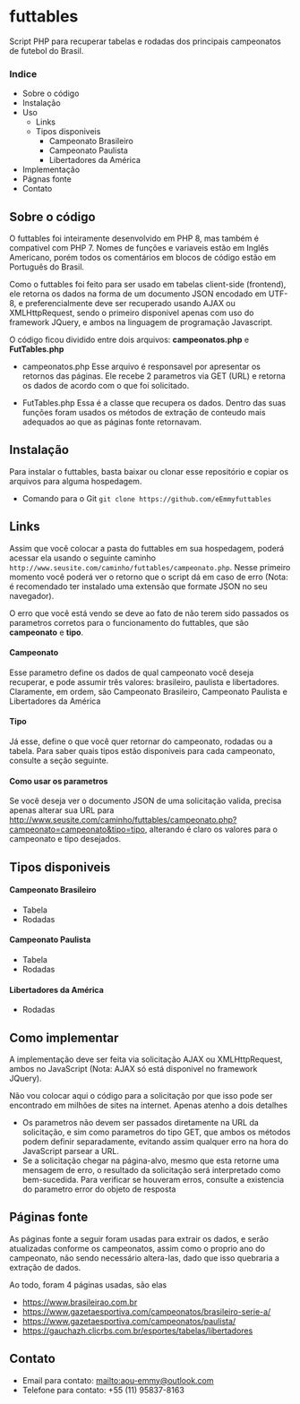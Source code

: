 # futtables
Script PHP para recuperar tabelas e rodadas dos principais campeonatos de futebol do Brasil.

### Indice

* Sobre o código
* Instalação
* Uso
	 * Links
	 * Tipos disponiveis
	 	* Campeonato Brasileiro
		 * Campeonato Paulista
		 * Libertadores da América
* Implementação
* Págnas fonte
* Contato

## Sobre o código
O futtables foi inteiramente desenvolvido em PHP 8, mas também é compativel com PHP 7. Nomes de funções e variaveis estão em Inglês Americano, porém todos os comentários em blocos de código estão em Português do Brasil.

Como o futtables foi feito para ser usado em tabelas client-side (frontend), ele retorna os dados na forma de um documento JSON encodado em UTF-8, e preferencialmente deve ser recuperado usando AJAX ou XMLHttpRequest, sendo o primeiro disponivel apenas com uso do framework JQuery, e ambos na linguagem de programação Javascript.

O código ficou dividido entre dois arquivos: **campeonatos.php** e **FutTables.php**

* campeonatos.php
	Esse arquivo é responsavel por apresentar os retornos das páginas. Ele recebe 2 parametros via GET (URL) e retorna os dados de acordo com o que foi solicitado.

* FutTables.php
	Essa é a classe que recupera os dados. Dentro das suas funções foram usados os métodos de extração de conteudo mais adequados ao que as páginas fonte retornavam.

## Instalação
Para instalar o futtables, basta baixar ou clonar esse repositório e copiar os arquivos para alguma hospedagem.

* Comando para o Git
```git clone https://github.com/eEmmyfuttables```

## Links
Assim que você colocar a pasta do futtables em sua hospedagem, poderá acessar ela usando o seguinte caminho ```http://www.seusite.com/caminho/futtables/campeonato.php```. Nesse primeiro momento você poderá ver o retorno que o script dá em caso de erro (Nota: é recomendado ter instalado uma extensão que formate JSON no seu navegador).

O erro que você está vendo se deve ao fato de não terem sido passados os parametros corretos para o funcionamento do futtables, que são **campeonato** e **tipo**.

#### Campeonato
Esse parametro define os dados de qual campeonato você deseja recuperar, e pode assumir três valores: brasileiro, paulista e libertadores. Claramente, em ordem, são Campeonato Brasileiro, Campeonato Paulista e Libertadores da América

#### Tipo
Já esse, define o que você quer retornar do campeonato, rodadas ou a tabela. Para saber quais tipos estão disponiveis para cada campeonato, consulte a seção seguinte.

#### Como usar os parametros
Se você deseja ver o documento JSON de uma solicitação valida, precisa apenas alterar sua URL para http://www.seusite.com/caminho/futtables/campeonato.php?campeonato=campeonato&tipo=tipo, alterando é claro os valores para o campeonato e tipo desejados.

## Tipos disponiveis

#### Campeonato Brasileiro
* Tabela
* Rodadas

#### Campeonato Paulista
* Tabela
* Rodadas

#### Libertadores da América
* Rodadas

## Como implementar
A implementação deve ser feita via solicitação AJAX ou XMLHttpRequest, ambos no JavaScript (Nota: AJAX só está disponivel no framework JQuery).

Não vou colocar aqui o código para a solicitação por que isso pode ser encontrado em milhões de sites na internet. Apenas atenho a dois detalhes
* Os parametros não devem ser passados diretamente na URL da solicitação, e sim como parametros do tipo GET, que ambos os métodos podem definir separadamente, evitando assim qualquer erro na hora do JavaScript parsear a URL.
* Se a solicitação chegar na página-alvo, mesmo que esta retorne uma mensagem de erro, o resultado da solicitação será interpretado como bem-sucedida. Para verificar se houveram erros, consulte a existencia do parametro error do objeto de resposta

## Páginas fonte
As páginas fonte a seguir foram usadas para extrair os dados, e serão atualizadas conforme os campeonatos, assim como o proprio ano do campeonato, não sendo necessário altera-las, dado que isso quebraria a extração de dados.

Ao todo, foram 4 páginas usadas, são elas
* https://www.brasileirao.com.br
* https://www.gazetaesportiva.com/campeonatos/brasileiro-serie-a/
* https://www.gazetaesportiva.com/campeonatos/paulista/
* https://gauchazh.clicrbs.com.br/esportes/tabelas/libertadores

## Contato

* Email para contato: <mailto:aou-emmy@outlook.com>
* Telefone para contato: +55 (11) 95837-8163
